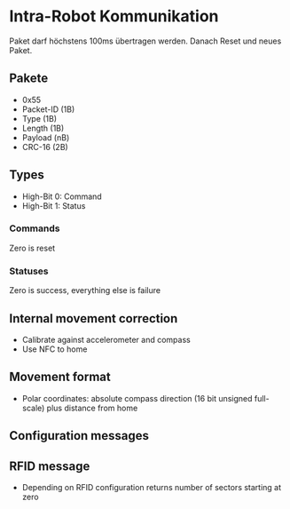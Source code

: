 # Intra-Robot Kommunikation

Paket darf höchstens 100ms übertragen werden. Danach Reset und neues Paket.

## Pakete
- 0x55
- Packet-ID (1B)
- Type (1B)
- Length (1B)
- Payload (nB)
- CRC-16 (2B)

## Types
- High-Bit 0: Command
- High-Bit 1: Status

### Commands
Zero is reset

### Statuses
Zero is success, everything else is failure


## Internal movement correction
- Calibrate against accelerometer and compass
- Use NFC to home

## Movement format
- Polar coordinates: absolute compass direction (16 bit unsigned full-scale) plus distance from home

## Configuration messages

## RFID message
- Depending on RFID configuration returns number of sectors starting at zero
